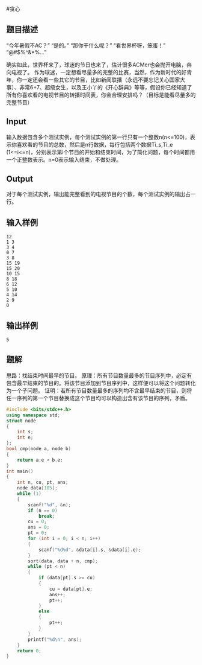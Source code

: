 #贪心 

## 题目描述

“今年暑假不AC？”
“是的。”
“那你干什么呢？”
“看世界杯呀，笨蛋！”
“@#$%^&*%…”

确实如此，世界杯来了，球迷的节日也来了，估计很多ACMer也会抛开电脑，奔向电视了。
作为球迷，一定想看尽量多的完整的比赛，当然，作为新时代的好青年，你一定还会看一些其它的节目，比如新闻联播（永远不要忘记关心国家大事）、非常6+7、超级女生，以及王小丫的《开心辞典》等等，假设你已经知道了所有你喜欢看的电视节目的转播时间表，你会合理安排吗？（目标是能看尽量多的完整节目）


## Input

输入数据包含多个测试实例，每个测试实例的第一行只有一个整数n(n<=100)，表示你喜欢看的节目的总数，然后是n行数据，每行包括两个数据Ti_s,Ti_e (1<=i<=n)，分别表示第i个节目的开始和结束时间，为了简化问题，每个时间都用一个正整数表示。n=0表示输入结束，不做处理。

## Output

对于每个测试实例，输出能完整看到的电视节目的个数，每个测试实例的输出占一行。

## 输入样例

```text
12
1 3
3 4
0 7
3 8
15 19
15 20
10 15
8 18
6 12
5 10
4 14
2 9
0
```

## 输出样例

```text
5
```

## 题解

思路：找结束时间最早的节目。
原理：所有节目数量最多的节目序列中，必定有包含最早结束的节目的。将该节目添加到节目序列中，这样便可以将这个问题转化为一个子问题。
证明：若所有节目数量最多的序列均不含最早结束的节目，则将任一序列的第一个节目替换成这个节目均可以构造出含有该节目的序列，矛盾。

```c++
#include <bits/stdc++.h>
using namespace std;
struct node
{
    int s;
    int e;
};
bool cmp(node a, node b)
{
    return a.e < b.e;
}
int main()
{
    int n, cu, pt, ans;
    node data[105];
    while (1)
    {
        scanf("%d", &n);
        if (n == 0)
            break;
        cu = 0;
        ans = 0;
        pt = 0;
        for (int i = 0; i < n; i++)
        {
            scanf("%d%d", &data[i].s, &data[i].e);
        }
        sort(data, data + n, cmp);
        while (pt < n)
        {
            if (data[pt].s >= cu)
            {
                cu = data[pt].e;
                ans++;
                pt++;
            }
            else
            {
                pt++;
            }
        }
        printf("%d\n", ans);
    }
    return 0;
}
```